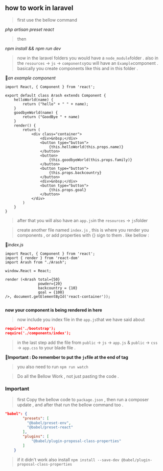 ## how to work in laravel

> first use the bellow command

*php artisan preset react*

> then

*npm install && npm run dev*

> now in the laravel folders you would have a `node_module`folder . also in the `resources` -> `js` -> `components`you will have an `Example`component . basically you create components like this and in this folder .

:pushpin:*an example component*

```react
import React, { Component } from 'react';

export default class Arash extends Component {
    helloWorld(name) {
        return ("hello" + " " + name);
    }
    goodbyeWorld(name) {
        return ("GoodBye " + name)
    }
    render() {
        return (
            <div class="container">
                <div>&nbsp;</div>
                <button type="button">
                    {this.helloWorld(this.props.name)}
                </button>
                <button>
                    {this.goodbyeWorld(this.props.family)}
                </button>
                <button type="button">
                    {this.props.backcountry}
                </button>
                <div>&nbsp;</div>
                <button type="button">
                    {this.props.goal}
                </button>
            </div>
        )
    }
}
```

> after that you will also have an `app.js`in the `resources` -> `js`folder



> create another file named `index.js` , this is where you render you components , or add properties with {} sign to them . like bellow :

:pushpin:*index.js*

```react
import React, { Component } from 'react';
import { render } from 'react-dom'
import Arash from "./Arash";

window.React = React;

render (<Arash total={50}
               powder={20}
               backcountry = {10}
               goal = {100}
/>, document.getElementById('react-container'));


```

**now your component is being rendered in here**



> now include you index file in the `app.js`that we have said about

```json
require('./bootstrap');
require('./components/index');
```



> in the last step add the file from `public` -> `js` -> `app.js` & `public` -> `css` -> `app.css` to your blade file .

:pushpin:**Important : Do remember to put the `js`file at the end of </body> tag**

> you also need to run `npm run watch`



> Do all the Bellow Work , not just pasting the code .

### Important

> first Copy the bellow code to `package.json` , then run a composer update , and after that run the bellow command too .

```json
"babel": {
        "presets": [
          "@babel/preset-env",
          "@babel/preset-react"
        ],
        "plugins": [
            "@babel/plugin-proposal-class-properties"
        ]
    }
```

> if it didn't work also install `npm install --save-dev @babel/plugin-proposal-class-properties`